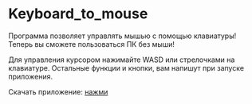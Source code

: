 # Keyboard_to_mouse
Программа позволяет управлять мышью с помощью клавиатуры! Теперь вы сможете пользоваться ПК без мыши!

Для управления курсором нажимайте WASD или стрелочками на клавиатуре. Остальные функции и кнопки, вам напишут при запуске приложения.

Скачать приложение: [нажми](https://github.com/Sergey0066/Keyboard_to_mouse/releases/tag/Keyboard_to_mouse)

